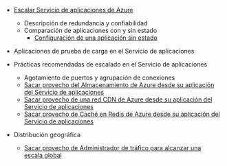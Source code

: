 * [Escalar Servicio de aplicaciones de Azure](../articles/app-service-web/web-sites-scale.md)
  
  * Descripción de redundancia y confiabilidad
  * Comparación de aplicaciones con y sin estado
    * [Configuración de una aplicación sin estado](https://azure.microsoft.com/blog/disabling-arrs-instance-affinity-in-windows-azure-web-sites/)
* Aplicaciones de prueba de carga en el Servicio de aplicaciones   
* Prácticas recomendadas de escalado en el Servicio de aplicaciones
  
  * Agotamiento de puertos y agrupación de conexiones
  * [Sacar provecho del Almacenamiento de Azure desde su aplicación del Servicio de aplicaciones](../articles/storage/storage-dotnet-how-to-use-blobs.md)
  * [Sacar provecho de una red CDN de Azure desde su aplicación del Servicio de aplicaciones](../articles/cdn/cdn-overview.md)
  * [Sacar provecho de Caché en Redis de Azure desde su aplicación del Servicio de aplicaciones](../articles/redis-cache/cache-dotnet-how-to-use-azure-redis-cache.md)
* Distribución geográfica
  
  * [Sacar provecho de Administrador de tráfico para alcanzar una escala global](../articles/traffic-manager/traffic-manager-overview.md)

